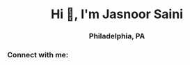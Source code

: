 <h1 align="center">Hi 👋, I'm Jasnoor Saini</h1>
<h3 align="center">Philadelphia, PA</h3>

<h3 align="left">Connect with me:</h3>
<p align="left">
</p>

